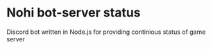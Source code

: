 # Nohi bot-server status
 Discord bot written in Node.js for providing continious status of game server
